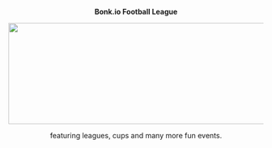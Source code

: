 <p align="center"><strong>Bonk.io Football League</strong><p align="center">
<p align="center">
  <img src="https://cdn.discordapp.com/attachments/571302596686643200/571321061334056972/unknown.png" width="800px" height="200px"/></p>
<p align="center">featuring leagues, cups and many more fun events.</p>

